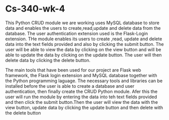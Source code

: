 # Cs-340-wk-4
This Python CRUD  module we are working uses MySQL database to store data and  enables the users to create,read,update and delete data from the database. The user authentication extension used is the Flask-Login extension. THe module enables its users to create ,read, update and delete data into the text fields provided and also by clicking the submit button. The user will be able to view the data by clicking on the view button and will be able to update the data by clicking on the update button. The user will then delete data by clicking the delete button. 

The main tools that have been used for our project are Flask web framework, the Flask login extension and MySQL database together with the Python programming laguage. The necessary tools and libraries can be installed before the user is able to create a database and user authentication, then finally create the CRUD Python module. Afer this the user will run the module by entering the data into teh text fields provided and then click the submit button.Then the user will view the data with the view button, update data by clicking the update button and then delete with the delete button
